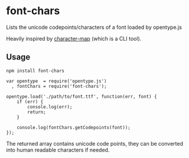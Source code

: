 # font-chars
Lists the unicode codepoints/characters of a font loaded by opentype.js

Heavily inspired by [character-map](https://www.npmjs.com/package/character-map) (which is a CLI tool).


Usage
-----
````
npm install font-chars
````

````
var opentype  = require('opentype.js')
  , fontChars = require('font-chars');

opentype.load('./path/to/font.ttf', function(err, font) {
	if (err) {
		console.log(err);
		return;
	}

	console.log(fontChars.getCodepoints(font));
});
````

The returned array contains unicode code points, they can be converted into human readable characters if needed.
